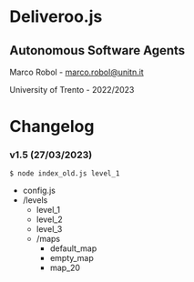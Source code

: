 # Deliveroo.js

## Autonomous Software Agents

Marco Robol - marco.robol@unitn.it

University of Trento - 2022/2023

# Changelog

### v1.5 (27/03/2023)

`$ node index_old.js level_1`

- config.js
- /levels
    - level_1
    - level_2
    - level_3
    - /maps
        - default_map
        - empty_map
        - map_20
